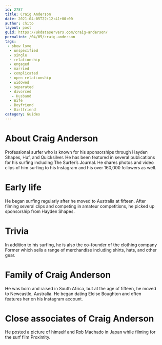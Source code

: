 ```yaml
---
id: 2787
title: Craig Anderson
date: 2021-04-05T22:12:41+00:00
author: chito
layout: post
guid: https://ukdataservers.com/craig-anderson/
permalink: /04/05/craig-anderson
tags:
 - show love
  - unspecified
  - single
  - relationship
  - engaged
  - married
  - complicated
  - open relationship
  - widowed
  - separated
  - divorced
   - Husband
  - Wife
  - Boyfriend
  - Girlfriend
category: Guides
---
```




  
  
#  About Craig Anderson
                  
                  
                  
Professional surfer who is known for his sponsorships through Hayden Shapes, Huf, and Quicksilver. He has been featured in several publications for his surfing including The Surfer&#8217;s Journal. He shares photos and video clips of him surfing to his Instagram and his over 160,000 followers as well. 
                  
                
                
                
# Early life
                  
                  
                  
He began surfing regularly after he moved to Australia at fifteen. After filming several clips and competing in amateur competitions, he picked up sponsorship from Hayden Shapes. 
                  
                
                
                
# Trivia
                  
                  
                  
In addition to his surfing, he is also the co-founder of the clothing company Former which sells a range of merchandise including shirts, hats, and other gear. 
                  
                
                
                
# Family of Craig Anderson
                  
                  
                  
He was born and raised in South Africa, but at the age of fifteen, he moved to Newcastle, Australia. He began dating Eloise Boughton and often features her on his Instagram account. 
                  
                
                
                
# Close associates of Craig Anderson
                  
                  
                  
He posted a picture of himself and Rob Machado in Japan while filming for the surf film Proximity. 
                  
                
              
            
          
          
          
    
    
  
